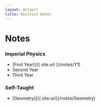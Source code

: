 ```yaml
---
layout: default
title: Revision Notes
---
```


# Notes

### Imperial Physics

- [First Year]({{ site.url }}/notes/Y1)
- Second Year
- Third Year

### Self-Taught

- [Geometry]({{ site.url}}/notes/Geometry)
